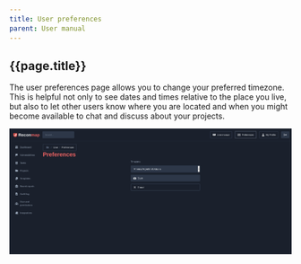 ```yaml
---
title: User preferences
parent: User manual
---
```


## {{page.title}}

The user preferences page allows you to change your preferred timezone. This is helpful not only to see dates and times relative to the place you live, but also to let other users know where you are located and when you might become available to chat and discuss about your projects.

![User preferences](/images/screenshots/user-preferences.png)
